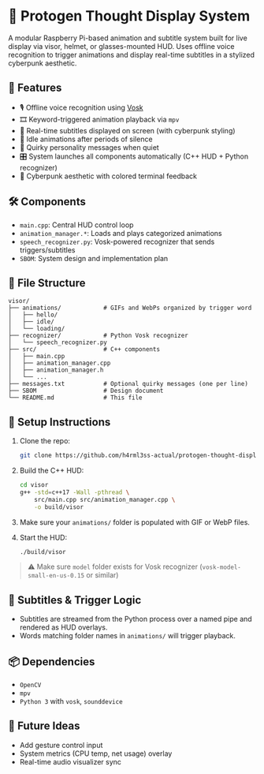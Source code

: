 
# 🦾 Protogen Thought Display System

A modular Raspberry Pi-based animation and subtitle system built for live display via visor, helmet, or glasses-mounted HUD. Uses offline voice recognition to trigger animations and display real-time subtitles in a stylized cyberpunk aesthetic.

## 🚀 Features

- 🎙️ Offline voice recognition using [Vosk](https://alphacephei.com/vosk/)
- 🎞️ Keyword-triggered animation playback via `mpv`
- 🧠 Real-time subtitles displayed on screen (with cyberpunk styling)
- 🔄 Idle animations after periods of silence
- 🧠 Quirky personality messages when quiet
- 🎛️ System launches all components automatically (C++ HUD + Python recognizer)
- 🎨 Cyberpunk aesthetic with colored terminal feedback

## 🛠️ Components

- `main.cpp`: Central HUD control loop
- `animation_manager.*`: Loads and plays categorized animations
- `speech_recognizer.py`: Vosk-powered recognizer that sends triggers/subtitles
- `SBOM`: System design and implementation plan

## 🧩 File Structure

```
visor/
├── animations/            # GIFs and WebPs organized by trigger word
│   ├── hello/
│   ├── idle/
│   └── loading/
├── recognizer/            # Python Vosk recognizer
│   └── speech_recognizer.py
├── src/                   # C++ components
│   ├── main.cpp
│   ├── animation_manager.cpp
│   ├── animation_manager.h
│   └── ...
├── messages.txt           # Optional quirky messages (one per line)
├── SBOM                   # Design document
└── README.md              # This file
```

## 🔧 Setup Instructions

1. Clone the repo:
   ```bash
   git clone https://github.com/h4rml3ss-actual/protogen-thought-display.git
   ```

2. Build the C++ HUD:
   ```bash
   cd visor
   g++ -std=c++17 -Wall -pthread \
       src/main.cpp src/animation_manager.cpp \
       -o build/visor
   ```

3. Make sure your `animations/` folder is populated with GIF or WebP files.

4. Start the HUD:
   ```bash
   ./build/visor
   ```

> ⚠️ Make sure `model` folder exists for Vosk recognizer (`vosk-model-small-en-us-0.15` or similar)

## 💬 Subtitles & Trigger Logic

- Subtitles are streamed from the Python process over a named pipe and rendered as HUD overlays.
- Words matching folder names in `animations/` will trigger playback.

## 📦 Dependencies

- `OpenCV`
- `mpv`
- `Python 3` with `vosk`, `sounddevice`

## 🔮 Future Ideas

- Add gesture control input
- System metrics (CPU temp, net usage) overlay
- Real-time audio visualizer sync
